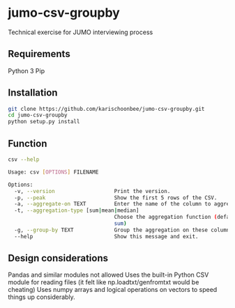 # jumo-csv-groupby
Technical exercise for JUMO interviewing process

## Requirements
Python 3
Pip

## Installation
```bash
git clone https://github.com/karischoonbee/jumo-csv-groupby.git
cd jumo-csv-groupby
python setup.py install
```
## Function
```bash
csv --help

Usage: csv [OPTIONS] FILENAME

Options:
  -v, --version                   Print the version.
  -p, --peak                      Show the first 5 rows of the CSV.
  -a, --aggregate-on TEXT         Enter the name of the column to aggregate on
  -t, --aggregation-type [sum|mean|median]
                                  Choose the aggregation function (defaults to
                                  sum)
  -g, --group-by TEXT             Group the aggregation on these columns.
  --help                          Show this message and exit.
```

## Design considerations
Pandas and similar modules not allowed
Uses the built-in Python CSV module for reading files (it felt like np.loadtxt/genfromtxt would be cheating)
Uses numpy arrays and logical operations on vectors to speed things up considerably.

